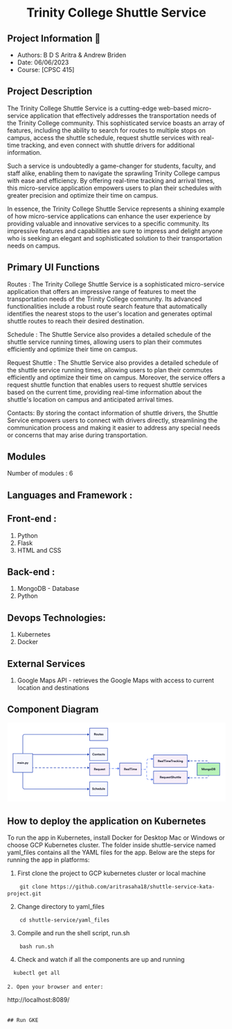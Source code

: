 <h1 align="center">Trinity College Shuttle Service </h1>

## Project Information 👤
* Authors: B D S Aritra & Andrew Briden
* Date: 06/06/2023
* Course: [CPSC 415]

## Project Description

The Trinity College Shuttle Service is a cutting-edge web-based micro-service application that effectively addresses the transportation needs of the Trinity College community. This sophisticated service boasts an array of features, including the ability to search for routes to multiple stops on campus, access the shuttle schedule, request shuttle services with real-time tracking, and even connect with shuttle drivers for additional information.

Such a service is undoubtedly a game-changer for students, faculty, and staff alike, enabling them to navigate the sprawling Trinity College campus with ease and efficiency. By offering real-time tracking and arrival times, this micro-service application empowers users to plan their schedules with greater precision and optimize their time on campus.

In essence, the Trinity College Shuttle Service represents a shining example of how micro-service applications can enhance the user experience by providing valuable and innovative services to a specific community. Its impressive features and capabilities are sure to impress and delight anyone who is seeking an elegant and sophisticated solution to their transportation needs on campus.

## Primary UI Functions

Routes : The Trinity College Shuttle Service is a sophisticated micro-service application that offers an impressive range of features to meet the transportation needs of the Trinity College community. Its advanced functionalities include a robust route search feature that automatically identifies the nearest stops to the user's location and generates optimal shuttle routes to reach their desired destination.

Schedule : The Shuttle Service also provides a detailed schedule of the shuttle service running times, allowing users to plan their commutes efficiently and optimize their time on campus. 

Request Shuttle : The Shuttle Service also provides a detailed schedule of the shuttle service running times, allowing users to plan their commutes efficiently and optimize their time on campus. Moreover, the service offers a request shuttle function that enables users to request shuttle services based on the current time, providing real-time information about the shuttle's location on campus and anticipated arrival times.

Contacts: By storing the contact information of shuttle drivers, the Shuttle Service empowers users to connect with drivers directly, streamlining the communication process and making it easier to address any special needs or concerns that may arise during transportation. 

## Modules 
Number of modules : 6

## Languages and Framework : 

## Front-end : 

1. Python
2. Flask
3. HTML and CSS

## Back-end :

1. MongoDB - Database
2. Python

## Devops Technologies:

1. Kubernetes
2. Docker

## External Services

1. Google Maps API - retrieves the Google Maps with access to current location and destinations

## Component Diagram
![Diagram](https://github.com/aritrasaha18/shuttle-service-kata-project/blob/main/cloudproject.png)

## How to deploy the application on Kubernetes

To run the app in Kubernetes, install Docker for Desktop Mac or Windows or choose GCP Kubernetes cluster. The folder inside shuttle-service named yaml_files contains all the YAML files for the app. Below are the steps for running the app in platforms:

1. First clone the project to GCP kubernetes cluster or local machine
```
    git clone https://github.com/aritrasaha18/shuttle-service-kata-project.git
```
2. Change directory to yaml_files
```
    cd shuttle-service/yaml_files
```
3. Compile and run the shell script, run.sh
```
    bash run.sh
```

4. Check and watch if all the components are up and running
```
  kubectl get all

2. Open your browser and enter:
``` 
http://localhost:8089/
```

## Run GKE
